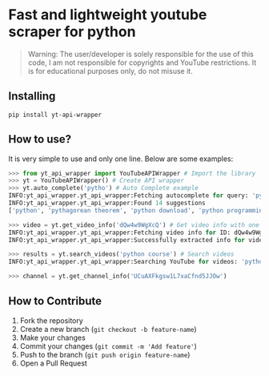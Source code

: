 # Fast and lightweight youtube scraper for python
>Warning: The user/developer is solely responsible for the use of this code, I am not responsible for copyrights and YouTube restrictions. It is for educational purposes only, do not misuse it.

## Installing
```
pip install yt-api-wrapper
```

## How to use?
It is very simple to use and only one line. Below are some examples:

```python
>>> from yt_api_wrapper import YouTubeAPIWrapper # Import the library
>>> yt = YouTubeAPIWrapper() # Create API wrapper
>>> yt.auto_complete('pytho') # Auto Complete example
INFO:yt_api_wrapper.yt_api_wrapper:Fetching autocomplete for query: 'pyth'
INFO:yt_api_wrapper.yt_api_wrapper:Found 14 suggestions
['python', 'pythagorean theorem', 'python download', 'python programming', 'pythagorean theorem calculator', 'python compiler', 'python online', 'python dictionary', 'pythagoras', 'python snake', 'pythagorean identities', 'python online compiler', 'pythagorean triples', 'python for loop']

>>> video = yt.get_video_info('dQw4w9WgXcQ') # Get video info with one line
INFO:yt_api_wrapper.yt_api_wrapper:Fetching video info for ID: dQw4w9WgXcQ
INFO:yt_api_wrapper.yt_api_wrapper:Successfully extracted info for video: Rick Astley - Never Gonna Give You Up (Official Video) (4K Remaster)

>>> results = yt.search_videos('python course') # Search videos
INFO:yt_api_wrapper.yt_api_wrapper:Searching YouTube for videos: 'python course'

>>> channel = yt.get_channel_info('UCuAXFkgsw1L7xaCfnd5JJOw')
```

## How to Contribute

1. Fork the repository
2. Create a new branch (`git checkout -b feature-name`)
3. Make your changes
4. Commit your changes (`git commit -m 'Add feature'`)
5. Push to the branch (`git push origin feature-name`)
6. Open a Pull Request

